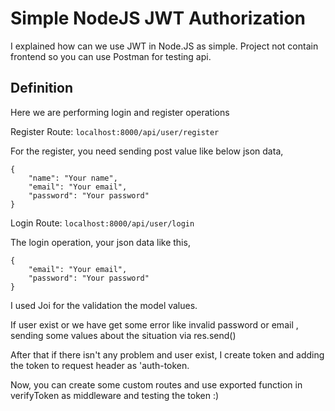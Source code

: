 # Simple NodeJS JWT Authorization

I explained how can we use JWT in Node.JS as simple.
Project not contain frontend so you can use Postman for testing api.

## Definition

Here we are performing login and register operations

Register Route:
`localhost:8000/api/user/register`

For the register, you need sending post value like below json data,

```
{
    "name": "Your name",
    "email": "Your email",
    "password": "Your password"
}
```

Login Route:
`localhost:8000/api/user/login`

The login operation, your json data like this, 

```
{
    "email": "Your email",
    "password": "Your password"
}
```

I used Joi for the validation the model values.


If user exist or we have get some error like invalid password or email , sending some values about the situation via res.send()


After that if there isn't any problem and user exist, I create token and adding the token to request header as 'auth-token.

Now, you can create some custom routes and use exported function in  verifyToken as middleware and testing the token :)